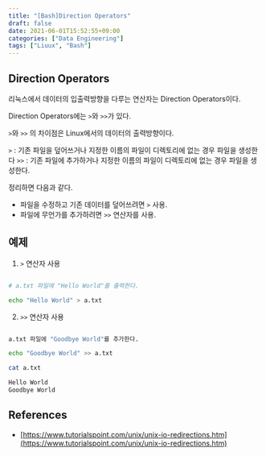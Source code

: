 ```yaml
---
title: "[Bash]Direction Operators"
draft: false
date: 2021-06-01T15:52:55+09:00
categories: ["Data Engineering"]
tags: ["Liuux", "Bash"]
---
```


## Direction Operators

리눅스에서 데이터의 입출력방향을 다루는 연산자는 Direction Operators이다.

Direction Operators에는 `>`와 `>>`가 있다.

`>`와 `>>` 의 차이점은 Linux에서의 데이터의 출력방향이다.

`>` : 기존 파일을 덮어쓰거나 지정한 이름의 파일이 디렉토리에 없는 경우 파일을
생성한다 `>>` : 기존 파일에 추가하거나 지정한 이름의 파일이 디렉토리에 없는 경우
파일을 생성한다.

정리하면 다음과 같다.

- 파일을 수정하고 기존 데이터를 덮어쓰려면 `>` 사용.
- 파일에 무언가를 추가하려면 `>>` 연산자를 사용.

## 예제

1. `>` 연산자 사용

```bash

# a.txt 파일에 "Hello World"를 출력한다.

echo "Hello World" > a.txt

```

2. `>>` 연산자 사용

```bash

a.txt 파일에 "Goodbye World"를 추가한다.

echo "Goodbye World" >> a.txt

```

```bash
cat a.txt

Hello World
Goodbye World

```

## References

- [https://www.tutorialspoint.com/unix/unix-io-redirections.htm](https://www.tutorialspoint.com/unix/unix-io-redirections.htm)
